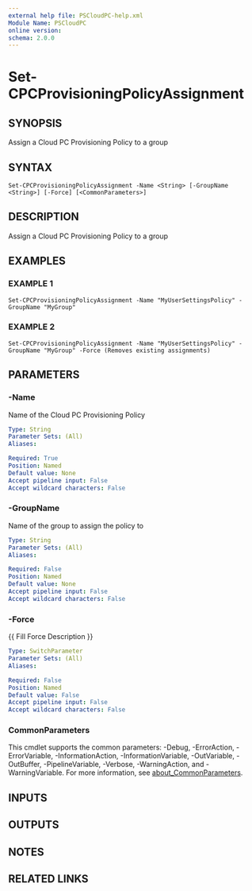 ```yaml
---
external help file: PSCloudPC-help.xml
Module Name: PSCloudPC
online version:
schema: 2.0.0
---
```


# Set-CPCProvisioningPolicyAssignment

## SYNOPSIS
Assign a Cloud PC Provisioning Policy to a group

## SYNTAX

```
Set-CPCProvisioningPolicyAssignment -Name <String> [-GroupName <String>] [-Force] [<CommonParameters>]
```

## DESCRIPTION
Assign a Cloud PC Provisioning Policy to a group

## EXAMPLES

### EXAMPLE 1
```
Set-CPCProvisioningPolicyAssignment -Name "MyUserSettingsPolicy" -GroupName "MyGroup"
```

### EXAMPLE 2
```
Set-CPCProvisioningPolicyAssignment -Name "MyUserSettingsPolicy" -GroupName "MyGroup" -Force (Removes existing assignments)
```

## PARAMETERS

### -Name
Name of the Cloud PC Provisioning Policy

```yaml
Type: String
Parameter Sets: (All)
Aliases:

Required: True
Position: Named
Default value: None
Accept pipeline input: False
Accept wildcard characters: False
```

### -GroupName
Name of the group to assign the policy to

```yaml
Type: String
Parameter Sets: (All)
Aliases:

Required: False
Position: Named
Default value: None
Accept pipeline input: False
Accept wildcard characters: False
```

### -Force
{{ Fill Force Description }}

```yaml
Type: SwitchParameter
Parameter Sets: (All)
Aliases:

Required: False
Position: Named
Default value: False
Accept pipeline input: False
Accept wildcard characters: False
```

### CommonParameters
This cmdlet supports the common parameters: -Debug, -ErrorAction, -ErrorVariable, -InformationAction, -InformationVariable, -OutVariable, -OutBuffer, -PipelineVariable, -Verbose, -WarningAction, and -WarningVariable. For more information, see [about_CommonParameters](http://go.microsoft.com/fwlink/?LinkID=113216).

## INPUTS

## OUTPUTS

## NOTES

## RELATED LINKS
